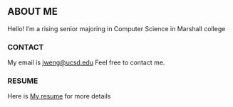 ## ABOUT ME

Hello! I’m a rising senior majoring in Computer Science in Marshall college

### CONTACT

My email is [jweng@ucsd.edu](jweng@ucsd.edu)
Feel free to contact me.

### RESUME

Here is [My resume](https://drive.google.com/file/d/1nJnx2Z3GePuTHJ27kmMaNikDhUwZE5eY/view?usp=sharing) for more details
